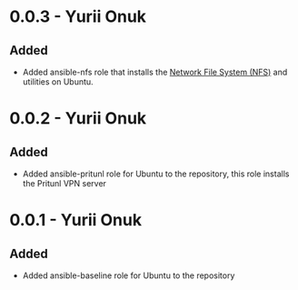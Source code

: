 # 0.0.3 - Yurii Onuk
## Added
- Added ansible-nfs role that installs the [Network File System (NFS)](https://ubuntu.com/server/docs/service-nfs) and utilities on Ubuntu.
 
# 0.0.2 - Yurii Onuk
## Added
- Added ansible-pritunl role for Ubuntu to the repository, this role installs the Pritunl VPN server

# 0.0.1 - Yurii Onuk
## Added
- Added ansible-baseline role for Ubuntu to the repository